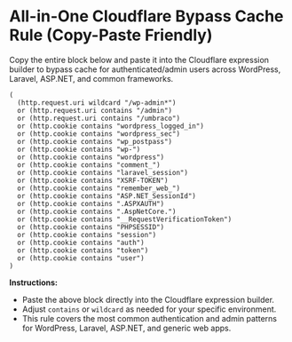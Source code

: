 # All-in-One Cloudflare Bypass Cache Rule (Copy-Paste Friendly)

Copy the entire block below and paste it into the Cloudflare expression builder to bypass cache for authenticated/admin users across WordPress, Laravel, ASP.NET, and common frameworks.

```plaintext
(
  (http.request.uri wildcard "/wp-admin*")
  or (http.request.uri contains "/admin")
  or (http.request.uri contains "/umbraco")
  or (http.cookie contains "wordpress_logged_in")
  or (http.cookie contains "wordpress_sec")
  or (http.cookie contains "wp_postpass")
  or (http.cookie contains "wp-")
  or (http.cookie contains "wordpress")
  or (http.cookie contains "comment_")
  or (http.cookie contains "laravel_session")
  or (http.cookie contains "XSRF-TOKEN")
  or (http.cookie contains "remember_web_")
  or (http.cookie contains "ASP.NET_SessionId")
  or (http.cookie contains ".ASPXAUTH")
  or (http.cookie contains ".AspNetCore.")
  or (http.cookie contains "__RequestVerificationToken")
  or (http.cookie contains "PHPSESSID")
  or (http.cookie contains "session")
  or (http.cookie contains "auth")
  or (http.cookie contains "token")
  or (http.cookie contains "user")
)
```

**Instructions:**

- Paste the above block directly into the Cloudflare expression builder.
- Adjust `contains` or `wildcard` as needed for your specific environment.
- This rule covers the most common authentication and admin patterns for WordPress, Laravel, ASP.NET, and generic web apps.

